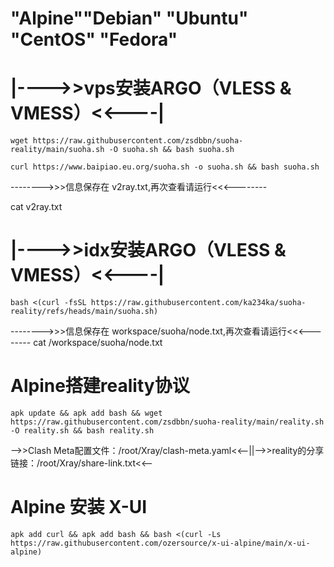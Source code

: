 
# "Alpine""Debian" "Ubuntu" "CentOS" "Fedora" 
# |---->>vps安装ARGO（VLESS & VMESS）<<----|
```
wget https://raw.githubusercontent.com/zsdbbn/suoha-reality/main/suoha.sh -O suoha.sh && bash suoha.sh
```
```
curl https://www.baipiao.eu.org/suoha.sh -o suoha.sh && bash suoha.sh
```
-------->>>信息保存在 v2ray.txt,再次查看请运行<<<--------

cat v2ray.txt 


# |---->>idx安装ARGO（VLESS & VMESS）<<----|
```
bash <(curl -fsSL https://raw.githubusercontent.com/ka234ka/suoha-reality/refs/heads/main/suoha.sh)
```

-------->>>信息保存在 workspace/suoha/node.txt,再次查看请运行<<<--------
cat /workspace/suoha/node.txt


# Alpine搭建reality协议
```
apk update && apk add bash && wget https://raw.githubusercontent.com/zsdbbn/suoha-reality/main/reality.sh -O reality.sh && bash reality.sh
```
-->>Clash Meta配置文件：/root/Xray/clash-meta.yaml<<--||-->>reality的分享链接：/root/Xray/share-link.txt<<--


# Alpine 安装 X-UI
```
apk add curl && apk add bash && bash <(curl -Ls https://raw.githubusercontent.com/ozersource/x-ui-alpine/main/x-ui-alpine)
```
